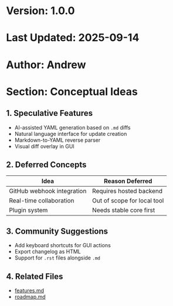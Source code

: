 # Version: 1.0.0  
# Last Updated: 2025-09-14  
# Author: Andrew  
# Section: Conceptual Ideas

## 1. Speculative Features

- AI-assisted YAML generation based on `.md` diffs
- Natural language interface for update creation
- Markdown-to-YAML reverse parser
- Visual diff overlay in GUI

## 2. Deferred Concepts

| Idea                        | Reason Deferred |
|----------------------------|-----------------|
| GitHub webhook integration | Requires hosted backend |
| Real-time collaboration    | Out of scope for local tool |
| Plugin system              | Needs stable core first |

## 3. Community Suggestions

- Add keyboard shortcuts for GUI actions
- Export changelog as HTML
- Support for `.rst` files alongside `.md`

## 4. Related Files

- [features.md](features.md)
- [roadmap.md](roadmap.md)
